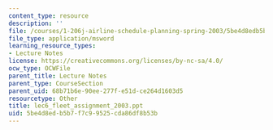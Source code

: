 ```yaml
---
content_type: resource
description: ''
file: /courses/1-206j-airline-schedule-planning-spring-2003/5be4d8edb5b7f7c99525cda86df8b53b_lec6_fleet_assignment_2003.ppt
file_type: application/msword
learning_resource_types:
- Lecture Notes
license: https://creativecommons.org/licenses/by-nc-sa/4.0/
ocw_type: OCWFile
parent_title: Lecture Notes
parent_type: CourseSection
parent_uid: 68b71b6e-90ee-277f-e51d-ce264d1603d5
resourcetype: Other
title: lec6_fleet_assignment_2003.ppt
uid: 5be4d8ed-b5b7-f7c9-9525-cda86df8b53b
---
```

